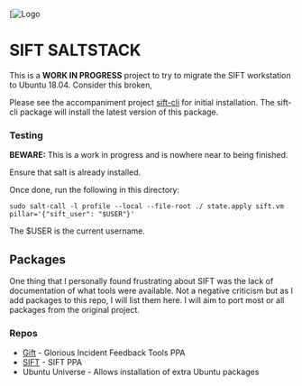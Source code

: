 [![Logo](https://digital-forensics.sans.org/images/sift.png)

# SIFT SALTSTACK
This is a **WORK IN PROGRESS** project to try to migrate the SIFT workstation to Ubuntu 18.04.  Consider this broken,

Please see the accompaniment project [sift-cli](https://github.com/richeyward/sift-cli) for initial installation. The sift-cli package will install the latest version of this package.

### Testing
**BEWARE:** This is a work in progress and is nowhere near to being finished.

Ensure that salt is already installed.

Once done, run the following in this directory:

`sudo salt-call -l profile --local --file-root ./ state.apply sift.vm pillar='{"sift_user": "$USER"}'`

The $USER is the current username.

## Packages
One thing that I personally found frustrating about SIFT was the lack of documentation of what tools were available.  Not a negative criticism but as I add packages to this repo, I will list them here. I will aim to port most or all packages from the original project.

### Repos
- [Gift](https://launchpad.net/~sift/+archive/ubuntu/stable) - Glorious Incident Feedback Tools PPA
- [SIFT](https://launchpad.net/~sift/+archive/ubuntu/stable) - SIFT PPA
- Ubuntu Universe - Allows installation of extra Ubuntu packages
